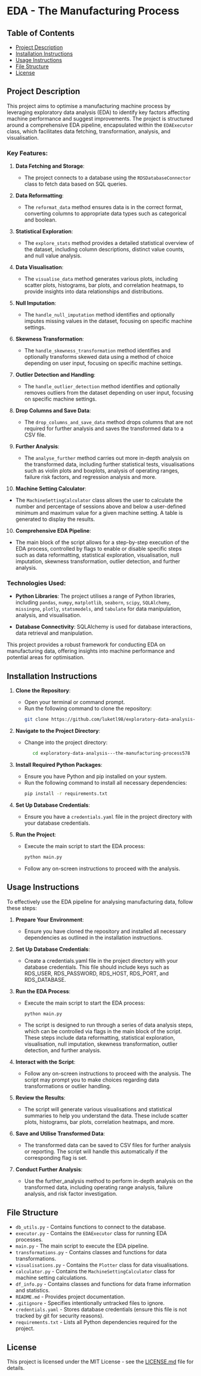 # EDA - The Manufacturing Process

## Table of Contents
- [Project Description](#project-description)
- [Installation Instructions](#installation-instructions)
- [Usage Instructions](#usage-instructions)
- [File Structure](#file-structure)
- [License](#license)

## Project Description
This project aims to optimise a manufacturing machine process by leveraging exploratory data analysis (EDA) to identify key factors affecting machine performance and suggest improvements. The project is structured around a comprehensive EDA pipeline, encapsulated within the `EDAExecutor` class, which facilitates data fetching, transformation, analysis, and visualisation.

### Key Features:

1. **Data Fetching and Storage**:
   - The project connects to a database using the `RDSDatabaseConnector` class to fetch data based on SQL queries.

2. **Data Reformatting**:
   - The `reformat_data` method ensures data is in the correct format, converting columns to appropriate data types such as categorical and boolean.

3. **Statistical Exploration**:
   - The `explore_stats` method provides a detailed statistical overview of the dataset, including column descriptions, distinct value counts, and null value analysis.

4. **Data Visualisation**:
   - The `visualise_data` method generates various plots, including scatter plots, histograms, bar plots, and correlation heatmaps, to provide insights into data relationships and distributions.

5. **Null Imputation**:
   - The `handle_null_imputation` method identifies and optionally imputes missing values in the dataset, focusing on specific machine settings.

6. **Skewness Transformation**:
   - The `handle_skewness_transformation` method identifies and optionally transforms skewed data using a method of choice depending on user input, focusing on specific machine settings.

7. **Outlier Detection and Handling**:
   - The `handle_outlier_detection` method identifies and optionally removes outliers from the dataset depending on user input, focusing on specific machine settings.

8. **Drop Columns and Save Data**:
   - The `drop_columns_and_save_data` method drops columns that are not required for further analysis and saves the transformed data to a CSV file.

9. **Further Analysis**:
   - The `analyse_further` method carries out more in-depth analysis on the transformed data, including further statistical tests, visualisations such as violin plots and boxplots, analysis of operating ranges, failure risk factors, and regression analysis and more.

10. **Machine Setting Calculator**:
   - The `MachineSettingCalculator` class allows the user to calculate the number and percentage of sessions above and below a user-defined minimum and maximum value for a given machine setting. A table is generated to display the results.


10. **Comprehensive EDA Pipeline**:
   - The main block of the script allows for a step-by-step execution of the EDA process, controlled by flags to enable or disable specific steps such as data reformatting, statistical exploration, visualisation, null imputation, skewness transformation, outlier detection, and further analysis.

### Technologies Used:
- **Python Libraries**: The project utilises a range of Python libraries, including `pandas`, `numpy`, `matplotlib`, `seaborn`, `scipy`, `SQLAlchemy`, `missingno`, `plotly`, `statsmodels`, and `tabulate` for data manipulation, analysis, and visualisation.

- **Database Connectivity**: SQLAlchemy is used for database interactions, data retrieval and manipulation.

This project provides a robust framework for conducting EDA on manufacturing data, offering insights into machine performance and potential areas for optimisation.

## Installation Instructions

1. **Clone the Repository**:
   - Open your terminal or command prompt.
   - Run the following command to clone the repository:
     ```bash
     git clone https://github.com/luketl98/exploratory-data-analysis---the-manufacturing-process578.git
     ```

2. **Navigate to the Project Directory**:
   - Change into the project directory:
     ```bash
        cd exploratory-data-analysis---the-manufacturing-process578
     ```

3. **Install Required Python Packages**:
   - Ensure you have Python and pip installed on your system.
   - Run the following command to install all necessary dependencies:
     ```bash
     pip install -r requirements.txt
     ```

4. **Set Up Database Credentials**:
   - Ensure you have a `credentials.yaml` file in the project directory with your database credentials.

5. **Run the Project**:
   - Execute the main script to start the EDA process:
     ```bash
     python main.py
     ```
   - Follow any on-screen instructions to proceed with the analysis.

## Usage Instructions
To effectively use the EDA pipeline for analysing manufacturing data, follow these steps:

1. **Prepare Your Environment**:
   - Ensure you have cloned the repository and installed all necessary dependencies as outlined in the installation instructions.

2. **Set Up Database Credentials**:
   - Create a credentials.yaml file in the project directory with your database credentials. This file should include keys such as RDS_USER, RDS_PASSWORD, RDS_HOST, RDS_PORT, and RDS_DATABASE.

3. **Run the EDA Process**:
   - Execute the main script to start the EDA process:
     ```bash
     python main.py
     ```
   - The script is designed to run through a series of data analysis steps, which can be controlled via flags in the main block of the script. These steps include data reformatting, statistical exploration, visualisation, null imputation, skewness transformation, outlier detection, and further analysis.

4. **Interact with the Script**:
   - Follow any on-screen instructions to proceed with the analysis. The script may prompt you to make choices regarding data transformations or outlier handling.

5. **Review the Results**:
   - The script will generate various visualisations and statistical summaries to help you understand the data. These include scatter plots, histograms, bar plots, correlation heatmaps, and more.

6. **Save and Utilise Transformed Data**:
   - The transformed data can be saved to CSV files for further analysis or reporting. The script will handle this automatically if the corresponding flag is set.

7. **Conduct Further Analysis**:
   - Use the further_analysis method to perform in-depth analysis on the transformed data, including operating range analysis, failure analysis, and risk factor investigation.

## File Structure
- `db_utils.py` - Contains functions to connect to the database.
- `executor.py` - Contains the `EDAExecutor` class for running EDA processes.
- `main.py` - The main script to execute the EDA pipeline.
- `transformations.py` - Contains classes and functions for data transformations.
- `visualisations.py` - Contains the `Plotter` class for data visualisations.
- `calculator.py` - Contains the `MachineSettingCalculator` class for machine setting calculations.
- `df_info.py` - Contains classes and functions for data frame information and statistics.
- `README.md` - Provides project documentation.
- `.gitignore` - Specifies intentionally untracked files to ignore.
- `credentials.yaml` - Stores database credentials (ensure this file is not tracked by git for security reasons).
- `requirements.txt` - Lists all Python dependencies required for the project.

## License
This project is licensed under the MIT License - see the [LICENSE.md](LICENSE) file for details.
